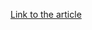 [Link to the article](https://gdatasoftware.com/blog/2014/05/23958-uroburos-rootkit-belgian-foreign-ministry-stricken)
